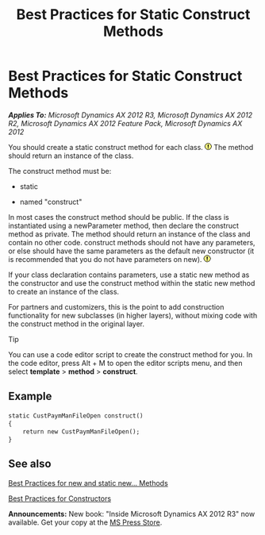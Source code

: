 ﻿---
title: Best Practices for Static Construct Methods
TOCTitle: static construct Methods
ms:assetid: 435c1b20-ea29-4d2b-b6db-eb2e5cf1841c
ms:mtpsurl: https://msdn.microsoft.com/en-us/library/Aa637432(v=AX.60)
ms:contentKeyID: 35242954
ms.date: 05/18/2015
mtps_version: v=AX.60
---

# Best Practices for Static Construct Methods 


_**Applies To:** Microsoft Dynamics AX 2012 R3, Microsoft Dynamics AX 2012 R2, Microsoft Dynamics AX 2012 Feature Pack, Microsoft Dynamics AX 2012_

You should create a static construct method for each class. ![Warning icon](images/Aa658028.WarningIcon(en-us,AX.60).gif "Warning icon") The method should return an instance of the class.

The construct method must be:

  - static

  - named "construct"

In most cases the construct method should be public. If the class is instantiated using a newParameter method, then declare the construct method as private. The method should return an instance of the class and contain no other code. construct methods should not have any parameters, or else should have the same parameters as the default new constructor (it is recommended that you do not have parameters on new). ![Warning icon](images/Aa658028.WarningIcon(en-us,AX.60).gif "Warning icon")

If your class declaration contains parameters, use a static new method as the constructor and use the construct method within the static new method to create an instance of the class.

For partners and customizers, this is the point to add construction functionality for new subclasses (in higher layers), without mixing code with the construct method in the original layer.


> [!TIP]
> <P>You can use a code editor script to create the construct method for you. In the code editor, press Alt + M to open the editor scripts menu, and then select <STRONG>template</STRONG> &gt; <STRONG>method</STRONG> &gt; <STRONG>construct</STRONG>.</P>



## Example

    static CustPaymManFileOpen construct()
    {
        return new CustPaymManFileOpen();
    }

## See also

[Best Practices for new and static new... Methods](best-practices-for-new-and-static-new-methods.md)

[Best Practices for Constructors](best-practices-for-constructors.md)

  
**Announcements:** New book: "Inside Microsoft Dynamics AX 2012 R3" now available. Get your copy at the [MS Press Store](https://www.microsoftpressstore.com/store/inside-microsoft-dynamics-ax-2012-r3-9780735685109).

